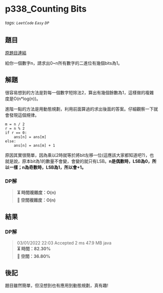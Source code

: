 # p338_Counting Bits

###### tags: `LeetCode` `Easy` `DP`

## 題目
[原題目連結](https://leetcode.com/problems/counting-bits/)

給你一個數字n，請求出0~n所有數字的二進位有幾個bits為1。

## 解題

很容易想到的方法是對每一個數字短除法2，算出有幾個餘數為1，這樣做的複雜度是O(n\*log(n))。

進階一點的方法是用動態規劃，利用前面算過的求出後面的答案。仔細觀察一下就會發現這個規律。

```
m = n / 2
r = n % 2
if r == 0: 
    ans[n] = ans[m]
else: 
    ans[n] = ans[m] + 1
```

原因其實很簡單，因為乘以2時就等於將bit左移一位(這應該大家都知道吧?)，也就是說，原本bit為1的數量不會變，會變的就只有LSB。**n是偶數時，LSB為0，所以一樣；n為奇數時，LSB為1，所以會+1。**

### DP解

> **⏳ 時間複雜度：O(n)**  
> **💾 空間複雜度：O(n)**  

## 結果
### DP解

> 03/01/2022 22:03	Accepted	2 ms	47.9 MB	java  
> **⏳ 時間：82.30%**  
> **💾 空間：36.80%**  

## 後記

題目雖然簡單，但沒想到也有應用到動態規劃，真有趣!